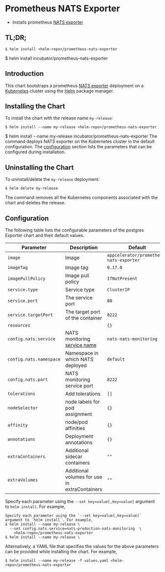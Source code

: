 # Prometheus NATS Exporter

* Installs prometheus [NATS exporter](https://github.com/nats-io/prometheus-nats-exporter)

## TL;DR;

```console
$ helm install <helm-repo>/prometheus-nats-exporter
```

$ helm install incubator/prometheus-nats-exporter
## Introduction

This chart bootstraps a prometheus [NATS exporter](https://github.com/nats-io/prometheus-nats-exporter) deployment on a [Kubernetes](http://kubernetes.io) cluster using the [Helm](https://helm.sh) package manager.

## Installing the Chart

To install the chart with the release name `my-release`:

```console
$ helm install --name my-release <helm-repo>/prometheus-nats-exporter
```

$ helm install --name my-release incubator/prometheus-nats-exporter
The command deploys NATS exporter on the Kubernetes cluster in the default configuration. The [configuration](#configuration) section lists the parameters that can be configured during installation.

## Uninstalling the Chart

To uninstall/delete the `my-release` deployment:

```console
$ helm delete my-release
```

The command removes all the Kubernetes components associated with the chart and deletes the release.

## Configuration

The following table lists the configurable parameters of the postgres Exporter chart and their default values.

| Parameter                       | Description                                | Default                                                    |
| ------------------------------- | ------------------------------------------ | ---------------------------------------------------------- |
| `image`                         | Image                                      | `appcelerator/prometheus-nats-exporter`                    |
| `imageTag`                      | Image tag                                  | `0.17.0`                                                   |
| `imagePullPolicy`               | Image pull policy                          | `IfNotPresent`                                             |
| `service.type`                  | Service type                               | `ClusterIP`                                                |
| `service.port`                  | The service port                           | `80`                                                       |
| `service.targetPort`            | The target port of the container           | `8222`                                                     |
| `resources`                     |                                            | `{}`                                                       |
| `config.nats.service`           | NATS monitoring [service name](https://github.com/helm/charts/blob/master/stable/nats/templates/monitoring-svc.yaml)| `nats-nats-monitoring`|
| `config.nats.namespace`         | Namespace in which NATS deployed           | `default`                                                  |
| `config.nats.port`              | NATS monitoring service port               | `8222`                                                     |
| `tolerations`                   | Add tolerations                            | `[]`                                                       |
| `nodeSelector`                  | node labels for pod assignment             | `{}`                                                       |
| `affinity`                      |     node/pod affinities                    | `{}`                                                       |
| `annotations`                   | Deployment annotations                     | `{}`                                                       |
| `extraContainers`               | Additional sidecar containers              | `""`                                                       |
| `extraVolumes`                  | Additional volumes for use in extraContainers | `""`                                                    |

Specify each parameter using the `--set key=value[,key=value]` argument to `helm install`. For example,

```console
Specify each parameter using the `--set key=value[,key=value]` argument to `helm install`. For example,
$ helm install --name my-release \
  --set config.nats.service=nats-production-nats-monitoring  \
    <helm-repo>/prometheus-nats-exporter
$ helm install --name my-release \
```

Alternatively, a YAML file that specifies the values for the above parameters can be provided while installing the chart. For example,

```console
$ helm install --name my-release -f values.yaml <helm-repo>/prometheus-nats-exporter
```
